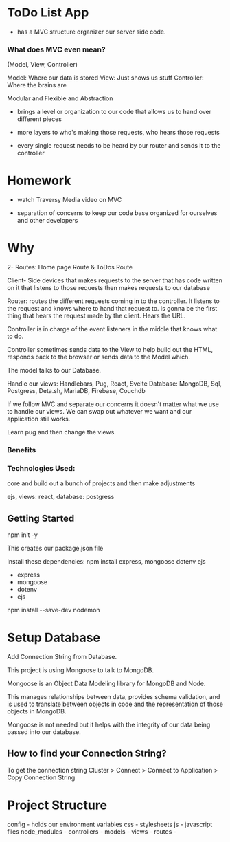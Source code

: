 # ToDo List App 
- has a MVC structure
organizer our server side code.

### What does MVC even mean?
(Model, View, Controller)

Model: Where our data is stored
View: Just shows us stuff
Controller: Where the brains are

Modular and Flexible and Abstraction

- brings a level or organization to our code that allows us to hand over different pieces

- more layers to who's making those requests, who hears those requests

- every single request needs to be heard by our router and sends it to the controller

# Homework
- watch Traversy Media video on MVC

- separation of concerns to keep our code base organized for ourselves and other developers



# Why 
2- Routes:
Home page Route & ToDos Route

Client- Side devices that makes requests to the server that has code written on it that listens to those requests then makes requests to our database 

Router: routes the different requests coming in to the controller.
It listens to the request and knows where to hand that request to. is gonna be the first thing that hears the request made by the client. Hears the URL.

Controller is in charge of the event listeners in the middle that knows what to do. 

Controller sometimes sends data to the View to help build out the HTML, responds back to the browser or sends data to the Model which.

The model talks to our Database.

Handle our views: Handlebars, Pug, React, Svelte 
Database: MongoDB, Sql, Postgress, Deta.sh, MariaDB, Firebase, Couchdb

If we follow MVC and separate our concerns it doesn't matter what we use to handle our views.
We can swap out whatever we want and our application still works.

Learn pug and then change the views.

### Benefits



### Technologies Used:
core and build out a bunch of projects and then make adjustments

ejs, views: react, database: postgress


## Getting Started
npm init -y

This creates our package.json file

Install these dependencies:
npm install express, mongoose dotenv ejs

- express
- mongoose
- dotenv
- ejs

npm install --save-dev nodemon

# Setup Database

Add Connection String from Database. 

This project is using Mongoose to talk to MongoDB.

Mongoose is an Object Data Modeling library for MongoDB and Node. 

This manages relationships between data, provides schema validation, and is used to translate between objects in code and the representation of those objects in MongoDB.

Mongoose is not needed but it helps with the integrity of our data being passed into our database. 

## How to find your Connection String?
To get the connection string Cluster > Connect > Connect to Application > Copy Connection String

# Project Structure
config - holds our environment variables
css - stylesheets
js - javascript files
node_modules - 
controllers - 
models - 
views - 
routes - 
